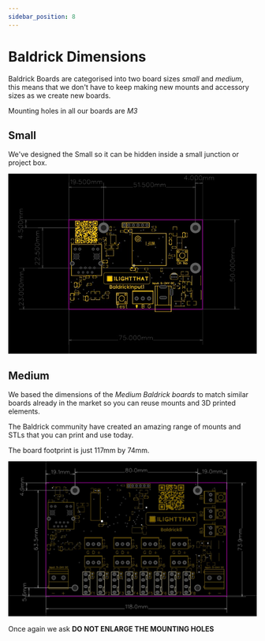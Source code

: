```yaml
---
sidebar_position: 8
---
```


# Baldrick Dimensions

Baldrick Boards are categorised into two board sizes *small* and *medium*, this means that we don't have to keep making new mounts and accessory sizes as we create new boards.

Mounting holes in all our boards are *M3*

## Small
We've designed the Small so it can be hidden inside a small junction or project box.

![Small Baldrick Board Dimensions ](../img/dimensions-small.jpeg)


## Medium
We based the dimensions of the *Medium Baldrick boards* to match similar boards already in the market so you can reuse mounts and 3D printed elements.

The Baldrick community have created an amazing range of mounts and STLs that you can print and use today.

The board footprint is just 117mm by 74mm.

![Medium Baldrick Board Dimensions ](../img/dimensions-medium.jpeg)



Once again we ask **DO NOT ENLARGE THE MOUNTING HOLES**
